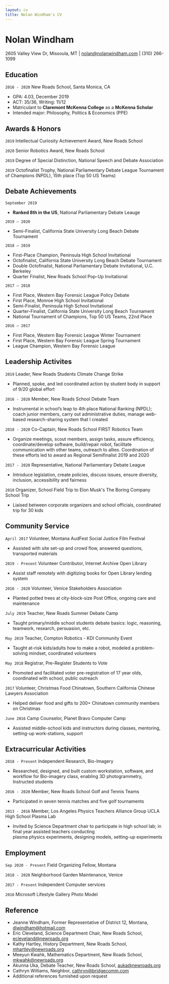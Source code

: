 ```yaml
---
layout: cv
title: Nolan Windham's CV
---
```

# Nolan Windham

<div id="webaddress">
2605 Valley View Dr, Missoula, MT
| <a href="mailto:nolan@nolanwindham.com">nolan@nolanwindham.com</a>
| (310) 266-1099
</div>


## Education

`2016 - 2020`
New Roads School, Santa Monica, CA

- GPA: 4.03, December 2019
- ACT: 35/36, Writing: 11/12
- Matriculant to __Claremont McKenna College__ as a __McKenna Scholar__
- Intended major: Philosophy, Politics & Economics (PPE) 


## Awards & Honors

`2019`
Intellectual Curiosity Achievement Award, New Roads School

`2020`
Senior Robotics Award, New Roads School

`2019`
Degree of Special Distinction, National Speech and Debate Association

`2019`
Octofinalist Trophy, National Parliamentary Debate League Tournament of Champions (NPDL), 15th place (Top 50 US Teams)



## Debate Achievements
`September 2019`
- __Ranked 8th in the US__, National Parliamentary Debate Leauge

`2019 – 2020`
- Semi-Finalist, California State University Long Beach Debate Tournament

`2018 – 2019`
- First-Place Champion, Peninsula High School Invitational
- Octofinalist, California State University Long Beach Debate Tournament
- Double Octofinalist, National Parliamentary Debate Invitational, U.C. Berkeley
- Quarter Finalist, New Roads School Pop-Up Invitational

`2017 – 2018`
- First Place, Western Bay Forensic League Policy Debate
- First Place, Monroe High School Invitational
- Semi-Finalist, Peninsula High School Invitational
- Quarter-Finalist, California State University Long Beach Tournament
- National Tournament of Champions, Top 50 US Teams, 22nd Place

`2016 – 2017`
- First Place, Western Bay Forensic League Winter Tournament 
- First Place, Western Bay Forensic League Spring Tournament
- League Champion, Western Bay Forensic League



## Leadership Activites

`2019`
Leader, New Roads Students Climate Change Strike

- Planned, spoke, and led coordinated action by student body in support of 9/20 global effort

`2016 - 2020`
Member, New Roads School Debate Team

- Instrumental in school’s leap to 4th place National Ranking (NPDL); coach junior members, carry out administrative duties, manage web-based research-sharing system that I created

`2018 - 2020`
Co-Captain, New Roads School FIRST Robotics Team

- Organize meetings, scout members, assign tasks, assure efficiency, coordinate/develop software, build/repair robot, facilitate communication with other teams, outreach to allies. Coordination of these efforts led to award as Regional Semifinalist 2019 and 2020

`2017 - 2020`
Representative, National Parliamentary Debate League

- Introduce legislation, create policies, discuss issues, ensure diversity, inclusion, accessibility and fairness

`2018`
Organizer, School Field Trip to Elon Musk's The Boring Company School Trip

- Liaised between corporate organizers and school officials, coordinated trip for 30 kids


## Community Service

`April 2017`
Volunteer, Montana AudFest Social Justice Film Festival

- Assisted with site set-up and crowd flow, answered questions, transported materials

`2019 - Present`
Volunteer Contributor, Internet Archive Open Library

- Assist staff remotely with digitizing books for Open Library lending system

`2016 - 2020`
Volunteer, Venice Stakeholders Association

- Planted potted trees at city-block-size Post Office, ongoing care and maintenance

`July 2019`
Teacher, New Roads Summer Debate Camp

- Taught primary/middle school students debate basics: logic, reasoning, teamwork, research, persuasion, etc.

`May 2019`
Teacher, Compton Robotics - KDI Community Event

- Taught at-risk kids/adults how to make a robot, modeled a problem-solving mindset, coordinated volunteers 

`May 2018`
Registrar, Pre-Register Students to Vote

- Promoted and facilitated voter pre-registration of 17 year olds, coordinated with school, public outreach

`2017`
Volunteer, Christmas Food Chinatown, Southern California Chinese Lawyers Association

- Helped deliver food and gifts to 200+ Chinatown community members on Christmas

`June 2016`
Camp Counselor, Planet Bravo Computer Camp

- Assisted middle-school kids and instructors during classes, mentoring, setting-up work-stations, support


## Extracurricular Activities

`2018 - Present`
Independent Research, Bio-Imagery

- Researched, designed, and built custom workstation, software, and
workflow for Bio-imagery class, enabling 3D photogrammetry, Instructed students

`2016 - 2020`
Member, New Roads School Golf and Tennis Teams

- Participated in seven tennis matches and five golf tournaments

`2013 - 2016`
Member, Los Angeles Physics Teachers Alliance Group UCLA High School Plasma Lab

- Invited by Science Department chair to participate in high school lab; in final year assisted teachers conducting 	
plasma physics experiments, designing models, setting-up experiments


## Employment

`Sep 2020 - Present`
Field Organizing Fellow, Montana 

`2018 - 2020`
Neighborhood Garden Maintenance, Venice

`2017 - Present`
Independent Computer services

`2016`
Microsoft Lifestyle Gallery Photo Model


## Reference

- Jeanne Windham, Former Representative of District 12, Montana, <a href="mailto:djwindham@hotmail.com">djwindham@hotmail.com</a>
- Eric Cleveland, Science Department Chair, New Roads School, <a href="mailto:ecleveland@newroads.org">ecleveland@newroads.org</a>
- Kathy Hartley, History Department, New Roads School, <a href="mailto:mhartley@newroads.org">mhartley@newroads.org</a>
- Meeyun Kwahk, Mathematics Department, New Roads School, <a href="mailto:mkwahk@newroads.org">mkwahk@newroads.org</a>
- Akunna Uka, Debate Teacher, New Roads School, <a href="mailto:auka@newroads.org">auka@newroads.org</a>
- Cathryn Williams, Neighbor, <a href="mailto:cathryn@bridgecomm.com">cathryn@bridgecomm.com</a>
- Additional references furnished upon request

<!-- ### Footer

Last updated: Oct. 1, 2020 -->
